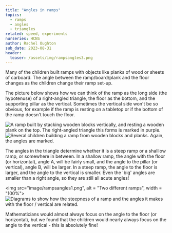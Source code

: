 ```yaml
---
title: "Angles in ramps"
topics:
  - ramps
  - angles
  - triangles
related: speed, experiments
nurseries: HCNS
author: Rachel Oughton
sub_date: 2023-08-31
header:
  teaser: /assets/img/rampsangles3.png
---
```

Many of the children built ramps with objects like planks of wood or sheets of carboard. The angle between the ramp/board/plank and the floor changes as the children change their ramp set-up. 

The picture below shows how we can think of the ramp as the long side (the hypotenuse) of a right-angled triangle, the floor as the bottom, and the supporting pillar as the vertical. Sometimes the vertical side won't be so obvious, for example if the ramp is resting on a tabletop or if the bottom of the ramp doesn't touch the floor.

![A ramp built by stacking wooden blocks vertically, and resting a wooden plank on the top. The right-angled triangle this forms is marked in purple.]({{site.baseurl}}/assets/img/rampsangles2.png "Wooden ramp, with angles marked")
![Several children building a ramp from wooden blocks and planks. Again, the angles are marked.]({{site.baseurl}}/assets/img/rampsangles3.png "Wooden ramp")

The angles in the triangle determine whether it is a steep ramp or a shalllow ramp, or somewhere in between. In a shallow ramp, the angle with the floor (or horizontal), angle A, will be fairly small, and the angle to the pillar (or vertical), angle B, will be larger. In a steep ramp, the angle to the floor is larger, and the angle to the vertical is smaller. Even the 'big' angles are smaller than a right angle, so they are still all acute angles!

<img src="image/rampsangles1.png", alt = "Two different ramps", width = "100%">
![Diagrams to show how the steepness of a ramp and the angles it makes  with the floor / vertical are related.]({{site.baseurl}}/assets/img/rampsangles1.png "Angles in ramps")

Mathematicians would almost always focus on the angle to the floor (or horizontal), but we found that the children would nearly always focus on the angle to the vertical - this is absolutely fine!
